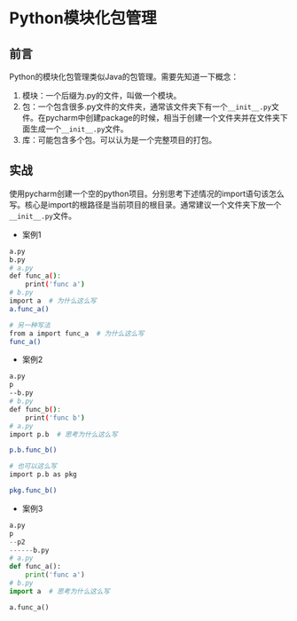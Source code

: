 # Python模块化包管理



## 前言

Python的模块化包管理类似Java的包管理。需要先知道一下概念：

1. 模块：一个后缀为.py的文件，叫做一个模块。
2. 包：一个包含很多.py文件的文件夹，通常该文件夹下有一个`__init__.py`文件。在pycharm中创建package的时候，相当于创建一个文件夹并在文件夹下面生成一个`__init__.py`文件。
3. 库：可能包含多个包。可以认为是一个完整项目的打包。



## 实战

使用pycharm创建一个空的python项目。分别思考下述情况的import语句该怎么写。核心是import的根路径是当前项目的根目录。通常建议一个文件夹下放一个`__init__.py`文件。

- 案例1

```Bash
a.py
b.py
# a.py
def func_a():
    print('func a')
# b.py
import a  # 为什么这么写
a.func_a()

# 另一种写法
from a import func_a  # 为什么这么写
func_a()
```

- 案例2

```Bash
a.py
p
--b.py
# b.py
def func_b():
    print('func b')
# a.py
import p.b  # 思考为什么这么写

p.b.func_b()    

# 也可以这么写
import p.b as pkg

pkg.func_b()
```

- 案例3

```Python
a.py
p
--p2
------b.py
# a.py
def func_a():
    print('func a')
# b.py
import a  # 思考为什么这么写

a.func_a()
```